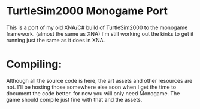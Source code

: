 # TurtleSim2000 Monogame Port
This is a port of my old XNA/C# build of TurtleSim2000 to the monogame framework. (almost the same as XNA) I'm still
working out the kinks to get it running just the same as it does in XNA.

# Compiling:
Although all the source code is here, the art assets and other resources are not.  I'll be hosting those somewhere else soon
when I get the time to document the code better.  for now you will only need Monogame.  The game should compile just fine
with that and the assets.


